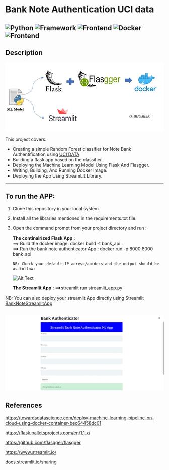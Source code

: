 # Bank Note Authentication UCI data
![Python](https://img.shields.io/badge/Python-3.8-blueviolet)
![Framework](https://img.shields.io/badge/framework-flask-lightgrey)
![Frontend](https://img.shields.io/badge/flasgger-Swagger-yellowgreen)
![Docker](https://img.shields.io/badge/-Docker-blue)
![Frontend](https://img.shields.io/badge/-Streamlit-orange)
---

## Description
![ProjectStructure](ProjectStructure.JPG)

This project covers:
-   Creating a simple Random Forest classifier for Note Bank Authentification using [ UCI DATA](https://www.kaggle.com/ritesaluja/bank-note-authentication-uci-data)
-   Building a flask app based on the classifier.
-   Deploying the Machine Learning Model Using Flask And Flasgger.
-   Writing, Building, And Running Docker Image.
-   Deploying the App Using StreamLit Library.

---
## To run the APP: 

1. Clone this repository in your local system.
2. Install all the libraries mentioned in the requirements.txt file.
3. Open the command prompt from your project directory and run :

   **The continairized Flask App** :  
       ==> Build the docker image:  docker build -t bank_api . <br/>
       ==> Run the bank note authenticator App : docker run -p 8000:8000 bank_api
       
       NB: Ckeck your default IP adress/apidocs and the output should be as follow:
       
   ![Alt Text](DemoDocker.gif)
       
   **The Streamlit App** : 
      ==>streamlit run streamlit_app.py
      
 NB: You can also deploy your streamlit App directly using Streamlit [BankNoteStreamlitApp](https://share.streamlit.io/oumaima-boumlik/bank-note-authentication-uci-data)
        
   ![Alt Text](DemoStreamlit.gif)
---

## References

https://towardsdatascience.com/deploy-machine-learning-pipeline-on-cloud-using-docker-container-bec64458dc01

https://flask.palletsprojects.com/en/1.1.x/

https://github.com/flasgger/flasgger

https://www.streamlit.io/

docs.streamlit.io/sharing

